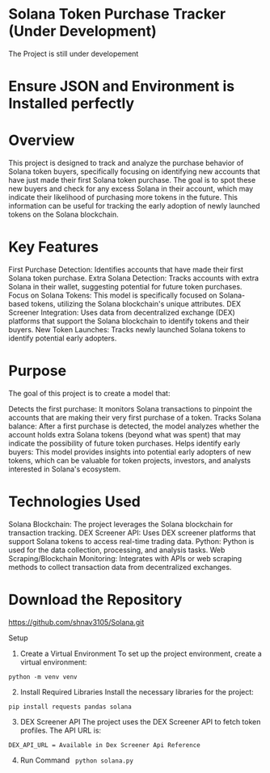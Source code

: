 # Solana Token Purchase Tracker (Under Development)
The Project is still under developement 
# Ensure JSON and Environment is Installed perfectly 

# Overview
This project is designed to track and analyze the purchase behavior of Solana token buyers, specifically focusing on identifying new accounts that have just made their first Solana token purchase. The goal is to spot these new buyers and check for any excess Solana in their account, which may indicate their likelihood of purchasing more tokens in the future. This information can be useful for tracking the early adoption of newly launched tokens on the Solana blockchain.

# Key Features
First Purchase Detection: Identifies accounts that have made their first Solana token purchase.
Extra Solana Detection: Tracks accounts with extra Solana in their wallet, suggesting potential for future token purchases.
Focus on Solana Tokens: This model is specifically focused on Solana-based tokens, utilizing the Solana blockchain's unique attributes.
DEX Screener Integration: Uses data from decentralized exchange (DEX) platforms that support the Solana blockchain to identify tokens and their buyers.
New Token Launches: Tracks newly launched Solana tokens to identify potential early adopters.

# Purpose
The goal of this project is to create a model that:

Detects the first purchase: It monitors Solana transactions to pinpoint the accounts that are making their very first purchase of a token.
Tracks Solana balance: After a first purchase is detected, the model analyzes whether the account holds extra Solana tokens (beyond what was spent) that may indicate the possibility of future token purchases.
Helps identify early buyers: This model provides insights into potential early adopters of new tokens, which can be valuable for token projects, investors, and analysts interested in Solana's ecosystem.

# Technologies Used
Solana Blockchain: The project leverages the Solana blockchain for transaction tracking.
DEX Screener API: Uses DEX screener platforms that support Solana tokens to access real-time trading data.
Python: Python is used for the data collection, processing, and analysis tasks.
Web Scraping/Blockchain Monitoring: Integrates with APIs or web scraping methods to collect transaction data from decentralized exchanges.


# Download the Repository  
https://github.com/shnav3105/Solana.git

Setup
1. Create a Virtual Environment
To set up the project environment, create a virtual environment:

`python -m venv venv`


2. Install Required Libraries
Install the necessary libraries for the project:

`pip install requests pandas solana`


3. DEX Screener API
The project uses the DEX Screener API to fetch token profiles. The API URL is:

`DEX_API_URL = Available in Dex Screener Api Reference`


4. Run Command
` python solana.py`
